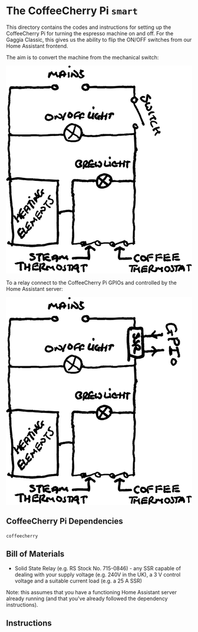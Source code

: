 # The CoffeeCherry Pi `smart`

This directory contains the codes and instructions for setting up the CoffeeCherry Pi for turning the espresso machine on and off.
For the Gaggia Classic, this gives us the ability to flip the ON/OFF switches from our Home Assistant frontend.

The aim is to convert the machine from the mechanical switch:

![The Gaggia Classic circuit controlled by the mechanical ON switch.](./assets/normal.svg)

To a relay connect to the CoffeeCherry Pi GPIOs and controlled by the Home Assistant server:

![The Gaggia Classic circuit controlled by the CoffeeCherry Pi GPIO pins.](./assets/smart.svg)

## CoffeeCherry Pi Dependencies

`coffeecherry`

## Bill of Materials

* Solid State Relay (e.g. RS Stock No. 715-0846) - any SSR capable of dealing with your supply voltage (e.g. 240V in the UK), a 3 V control voltage and a suitable current load (e.g. a 25 A SSR)

Note: this assumes that you have a functioning Home Assistant server already running (and that you've already followed the dependency instructions).

## Instructions

